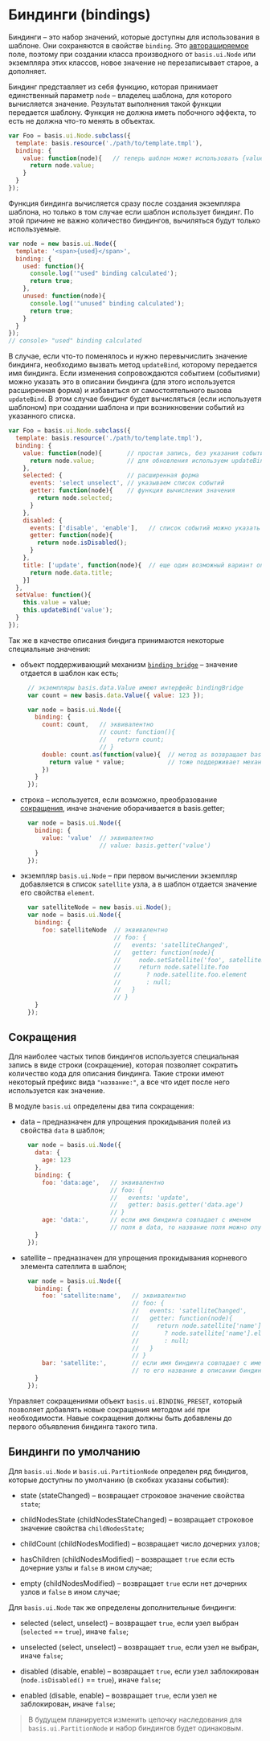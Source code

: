 # Биндинги (bindings)

Биндинги – это набор значений, которые доступны для использования в шаблоне. Они сохраняются в свойстве `binding`. Это [автораширяемое](basis.Class.md#extensibleProperty) поле, поэтому при создании класса производного от `basis.ui.Node` или экземпляра этих классов, новое значение не перезаписывает старое, а дополняет.

Биндинг представляет из себя функцию, которая принимает единственный параметр `node` – владелец шаблона, для которого вычисляется значение. Результат выполнения такой функции передается шаблону. Функция не должна иметь побочного эффекта, то есть не должна что-то менять в объектах.

```js
var Foo = basis.ui.Node.subclass({
  template: basis.resource('./path/to/template.tmpl'),
  binding: {
    value: function(node){   // теперь шаблон может использовать {value}
      return node.value;
    }
  }
});
```

Функция биндинга вычисляется сразу после создания экземпляра шаблона, но только в том случае если шаблон использует биндинг. По этой причине не важно количество биндингов, вычиляться будут только используемые.

```js
var node = new basis.ui.Node({
  template: '<span>{used}</span>',
  binding: {
    used: function(){
      console.log('"used" binding calculated');
      return true;
    },
    unused: function(node){
      console.log('"unused" binding calculated');
      return true;
    }
  }
});
// console> "used" binding calculated
```

В случае, если что-то поменялось и нужно перевычислить значение биндинга, необходимо вызвать метод `updateBind`, которому передается имя биндинга. Если изменения сопровождаются событием (событиями) можно указать это в описании биндинга (для этого используется расширенная форма) и избавиться от самостоятельного вызова `updateBind`. В этом случае биндинг будет вычисляться (если используетя шаблоном) при создании шаблона и при возникновении событий из указанного списка.

```js
var Foo = basis.ui.Node.subclass({
  template: basis.resource('./path/to/template.tmpl'),
  binding: {
    value: function(node){       // простая запись, без указания событий;
      return node.value;         // для обновления используем updateBind
    },
    selected: {                  // расширенная форма
      events: 'select unselect', // указываем список событий
      getter: function(node){    // функция вычисления значения
        return node.selected;
      }
    },
    disabled: {
      events: ['disable', 'enable'],   // список событий можно указать как массив строк
      getter: function(node){
        return node.isDisabled();
      }
    },
    title: ['update', function(node){  // еще один возможный вариант описать биндинг с событием
      return node.data.title;
    }]
  },
  setValue: function(){
    this.value = value;
    this.updateBind('value');
  }
});
```

Так же в качестве описания биндига принимаются некоторые специальные значения:

  * объект поддерживающий механизм [`binding bridge`](bindingbridge.md) – значение отдается в шаблон как есть;

    ```js
      // экземпляры basis.data.Value имеют интерфейс bindingBridge
      var count = new basis.data.Value({ value: 123 });

      var node = basis.ui.Node({
        binding: {
          count: count,   // эквивалентно
                          // count: function(){
                          //   return count;
                          // }
          double: count.as(function(value){  // метод as возвращает basis.Token, который
            return value * value;            // тоже поддерживает механизм binding bridge
          })
        }
      });
    ```
  
  * строка – используется, если возможно, преобразование [сокращения](#Сокращения), иначе значение оборачивается в basis.getter;

    ```js
      var node = basis.ui.Node({
        binding: {
          value: 'value'  // эквивалентно
                          // value: basis.getter('value')
        }
      });
    ```

  * экземпляр `basis.ui.Node` – при первом вычислении экземпляр добавляется в список `satellite` узла, а в шаблон отдается значение его свойства `element`.

    ```js
      var satelliteNode = new basis.ui.Node();
      var node = basis.ui.Node({
        binding: {
          foo: satelliteNode  // эквивалентно
                              // foo: {
                              //   events: 'satelliteChanged',
                              //   getter: function(node){
                              //     node.setSatellite('foo', satelliteNode);
                              //     return node.satellite.foo
                              //       ? node.satellite.foo.element
                              //       : null;
                              //   }
                              // }
        }
      });
    ```

## Сокращения

Для наиболее частых типов биндингов используется специальная запись в виде строки (сокращение), которая позволяет сократить количество кода для описания биндинга. Такие строки имеют некоторый префикс вида `"название:"`, а все что идет после него используется как значение.

В модуле `basis.ui` определены два типа сокращения:

  * data – предназначен для упрощения прокидывания полей из свойства `data` в шаблон;

    ```js
      var node = basis.ui.Node({
        data: {
          age: 123
        },
        binding: {
          foo: 'data:age',   // эквивалентно
                             // foo: {
                             //   events: 'update',
                             //   getter: basis.getter('data.age')
                             // }
          age: 'data:',      // если имя биндинга совпадает с именем
                             // поля в data, то название поля можно опустить
        }
      });
    ```

  * satellite – предназначен для упрощения прокидывания корневого элемента сателлита в шаблон;

    ```js
      var node = basis.ui.Node({
        binding: {
          foo: 'satellite:name',   // эквивалентно
                                   // foo: {
                                   //   events: 'satelliteChanged',
                                   //   getter: function(node){
                                   //     return node.satellite['name']
                                   //       ? node.satellite['name'].element
                                   //       : null;
                                   //   }
                                   // }
          bar: 'satellite:',       // если имя биндинга совпадает с именем сателлита,
                                   // то его название в описании биндинга можно опустить
        }
      });
    ```

Управляет сокращениями объект `basis.ui.BINDING_PRESET`, который позволяет добавлять новые сокращения методом `add` при необходимости. Навые сокращения должны быть добавлены до первого объявления биндинга такого типа.

## Биндинги по умолчанию

Для `basis.ui.Node` и `basis.ui.PartitionNode` определен ряд биндигов, которые доступны по умолчанию (в скобках указаны события):

  * state (stateChanged) – возвращает строковое значение свойства `state`;

  * childNodesState (childNodesStateChanged) – возвращает строковое значение свойства `childNodesState`;
  
  * childCount (childNodesModified) – возвращает число дочерних узлов;
  
  * hasChildren (childNodesModified) – возвращает `true` если есть дочерние узлы и `false` в ином случае;
  
  * empty (childNodesModified) – возвращает `true` если нет дочерних узлов и `false` в ином случае;

Для `basis.ui.Node` так же определены дополнительные биндинги:

  * selected (select, unselect) – возвращает `true`, если узел выбран (`selected` == `true`), иначе `false`;

  * unselected (select, unselect) – возвращает `true`, если узел не выбран, иначе `false`;

  * disabled (disable, enable) – возвращает `true`, если узел заблокирован (`node.isDisabled()` == `true`), иначе `false`;

  * enabled (disable, enable) – возвращает `true`, если узел не заблокирован, иначе `false`;

> В будущем планируется изменить цепочку наследования для `basis.ui.PartitionNode` и набор биндингов будет одинаковым.
